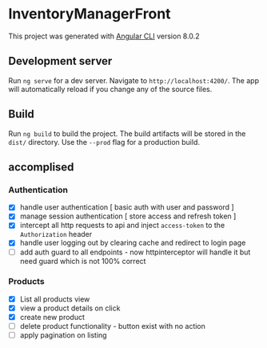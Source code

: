 # InventoryManagerFront

This project was generated with [Angular CLI](https://github.com/angular/angular-cli) version 8.0.2

## Development server

Run `ng serve` for a dev server. Navigate to `http://localhost:4200/`. The app will automatically reload if you change any of the source files.

## Build

Run `ng build` to build the project. The build artifacts will be stored in the `dist/` directory. Use the `--prod` flag for a production build.

## accomplised

### Authentication 
- [x] handle user authentication [ basic auth with user and password ]
- [x] manage session authentication [ store access and refresh token ]
- [x] intercept all http requests to api and inject `access-token` to the `Authorization` header
- [x] handle user logging out by clearing cache and redirect to login page
- [ ] add auth guard to all endpoints - now httpinterceptor will handle it but need guard which is not 100% correct

### Products
- [x] List all products view 
- [x] view a product details on click
- [x] create new product
- [ ] delete product functionality - button exist with no action
- [ ] apply pagination on listing

